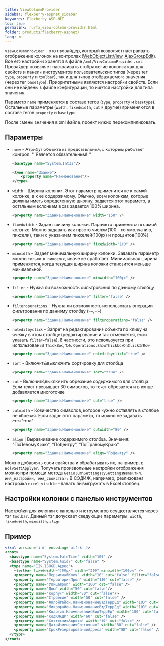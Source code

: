 ```yaml
---
title: ViewColumnProvider
sidebar: flexberry-aspnet_sidebar
keywords: Flexberry ASP-NET
toc: true
permalink: ru/fa_view-column-provider.html
folder: products/flexberry-aspnet/
lang: ru
---
```

`ViewColumnProvider` - это провайдер, который позволяет настраивать отображение колонок на контролах ([WebObjectListView](web-object-list-view.html),
[AjaxGroupEdit](fa_ajax-group-edit.html)). Все его настройки хранятся в файле `/xml/ViewColumnProvider.xml`.
Провайдер позволяет настраивать отображение колонок как для свойств и панели инструментов пользовательских типов (через тег `type`, `property` и `toolbar`),
так и для типов отображаемого значения (через тег `basetype`).
Приоритетными являются настройки свойств. Если они не найдены в файле конфигурации, то ищутся настройки для типа значения.

Параметр `name` применяется в составе тегов (`type`, `property` и `basetype`). Остальные параметры (`width`, `fixedwidth`, `cut` и другие) применяются в составе
тегов `property` и `basetype`.

После смены значения в xml файле, проект нужно перекомпилировать.

## Параметры

* `name` - Атрибут объекта из представления, с которым работает контрол. '''Является обязательным!''' 
  
    ```xml 
    <basetype name="System.Int32"/>
    ```
    
    ```xml
    <type name="Здание">
        <property name="Наименование"/>
    </type>
    ```

* `width` - Ширина колонки. Этот параметр применится не к самой колонке, а к ее содержимому. Обычно, всем колонкам, которые должны иметь определенную ширину, задается этот параметр, а остальным колонкам в css задается 100% ширина.

    ```xml
    <property name="Здание.Наименование" width="150" />
    ```

* `fixedwidth` - Задает ширину колонки. Параметр применится к самой колонке. Можно задавать как просто числом(100 - по умолчанию, пиксели), так и с указанием пикселей(100px) и процентов(100%)
    
    ```xml
    <property name="Здание.Наименование" fixedwidth="100" />
    ```

* `minwidth` - Задает минимальную ширину колонки. Задавать параметр можно `только в пикселях`, иначе не сработает. Минимальная ширина применяется, когда текущая ширина колонки становится меньше минимальной.

    ```xml
    <property name="Здание.Наименование" minwidth="100px" />
    ```

* `filter` - Нужна ли возможность фильтрования по данному столбцу

    ```xml
    <property name="Здание.Наименование" filter="false" />
    ```

* `filteroperations` - Нужна ли возможность использовать операции фильтрования по данному столбцу (`>=`, `<=`)

    ```xml
    <property name="Здание.Наименование" filteroperations="false" />
    ```

* `noteditbyclick` - Запрет на редактирование объекта по клику на ячейку в этом столбце (редактирование и так отменяется, если указать `filter=false`).
  В частности, это используется при использовании `ThickBox`, т.е. `Operations.ShowThickboxOnClickInRow`
  
    ```xml
    <property name="Здание.Наименование" noteditbyclick="true" />
    ```

* `sort` - Включить\выключить сортировку для столбца

    ```xml
    <property name="Здание.Наименование" sort="true" />
    ```

* `cut` - Включить\выключить обрезание содержимого для столбца. Если текст превышает 30 символов, то текст обрезается и в конце добавляется многоточие
    
    ```xml
    <property name="Здание.Наименование" cut="true" />
    ```

* `cutwidth` - Количество символов, которое нужно оставлять в столбце не обрезая. Если задан этот параметр, то можно не задавать cut="true"

    ```xml
    <property name="Здание.Наименование" cutwidth="80" />
    ```

* `align` | Выравнивание содержимого столбца. Значения: "ПоЛевомуКраю", "ПоЦентру", "ПоПравомуКраю"

    ```xml
    <property name="Здание.Наименование" align="ПоЦентру" />
    ```

Можно добавлять свои свойства и обрабатывать их, например, в `WolvSettApplyer`. Получать произвольные настройки отображения можно при помощи метода
`GetColumnSettingsBySettingsName(тип, имя_настройки, имя_свойства);`
В СЭДИЖ, например, реализована настройка `excel_visible` - давать ли выгружать в Excel столбец.


## Настройки колонки с панелью инструментов
Настройки для колонки с панелью инструментов осуществляется через тэг `toolbar`. Данный тэг допускает следующие параметры: `width`, `fixedwidth`, `minwidth`, `align`.

## Пример

```xml
<?xml version="1.0" encoding="utf-8" ?>
<root>
  <basetype name="System.DateTime" width="100" />
  <basetype name="System.Guid?" cut="false" />
  <type name="IIS.ISOGD.Адрес">
    <toolbar fixedwidth="300px" width="200" minwidth="100px" />
    <property name="ПервичныйКлюч" width="10" cut="false" filter="false" sort="false" align="ПоЦентру" noteditbyclick="true"/>
    <property name="ТерриторияПроп" width="180" cut="false" />
    <property name="УлицаПроп" width="100" cut="false" />
    <property name="Дом" width="50" cut="false"/>
    <property name="Корпус" width="50" cut="false"/>
    <property name="Строение" width="50" cut="false" />
    <property name="ЖилойРайон.НаименованиеВидТеррЕд" width="100" cut="false" />
    <property name="Микрорайон.НаименованиеВидТеррЕд" width="100" cut="false" />
    <property name="Квартал.НаименованиеВидТеррЕд" width="100" cut="false" />
    <property name="КодКЛАДР" width="60" cut="false" />
    <property name="СостояниеАдреса" width="80" cut="false" />
    <property name="ДатаИзмененияСостояния" width="80" cut="false" />
    <property name="СрокРезервированияАдреса" width="80" cut="false" />
  </type>
</root>
```



